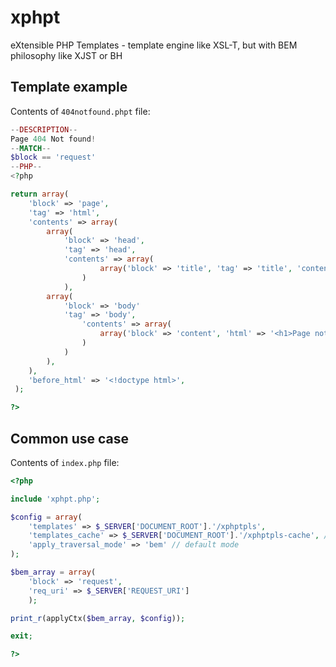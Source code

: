 # xphpt
eXtensible PHP Templates - template engine like XSL-T, but with BEM philosophy like XJST or BH

## Template example

Contents of `404notfound.phpt` file:

```php
--DESCRIPTION--
Page 404 Not found!
--MATCH--
$block == 'request'
--PHP--
<?php

return array(
	'block' => 'page',
	'tag' => 'html',
	'contents' => array(
		array(
			'block' => 'head', 
			'tag' => 'head',
			'contents' => array(
					array('block' => 'title', 'tag' => 'title', 'contents' => array('404 Not Found!'))
				)
			),
		array(
			'block' => 'body'
			'tag' => 'body',
				'contents' => array(
					array('block' => 'content', 'html' => '<h1>Page not found!</h1><p>Sorry...</p>')
				)
			)
		),
	),
	'before_html' => '<!doctype html>',
 );

?>
```

## Common use case

Contents of `index.php` file:

```php
<?php

include 'xphpt.php';

$config = array(
	'templates' => $_SERVER['DOCUMENT_ROOT'].'/xphptpls',
	'templates_cache' => $_SERVER['DOCUMENT_ROOT'].'/xphptpls-cache', // if many templates
	'apply_traversal_mode' => 'bem' // default mode
);

$bem_array = array(
	'block' => 'request',
	'req_uri' => $_SERVER['REQUEST_URI']
	);

print_r(applyCtx($bem_array, $config));

exit;

?>
```
